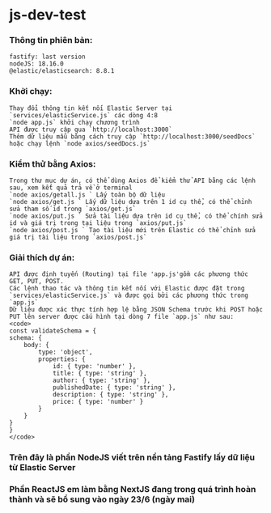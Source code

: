 # js-dev-test
 ### Thông tin phiên bản:
    fastify: last version
    nodeJS: 18.16.0
    @elastic/elasticsearch: 8.8.1

 ### Khởi chạy:
    Thay đổi thông tin kết nối Elastic Server tại `services/elasticService.js` các dòng 4:8
    `node app.js` khởi chạy chương trình
    API được truy cập qua `http://localhost:3000`
    Thêm dữ liệu mẫu bằng cách truy cập `http://localhost:3000/seedDocs` hoặc chạy lệnh `node axios/seedDocs.js` 

 ### Kiểm thử bằng Axios:
    Trong thư mục dự án, có thể dùng Axios để kiểm thử API bằng các lệnh sau, xem kết quả trả về ở terminal
    `node axios/getall.js ` Lấy toàn bộ dữ liệu
    `node axios/get.js ` Lấy dữ liệu dựa trên 1 id cụ thể, có thể chỉnh sửa tham số id trong `axios/get.js`
    `node axios/put.js ` Sửa tài liệu dựa trên id cụ thể, có thể chính sửa id và giá trị trong tại liệu trong `axios/put.js`
    `node axios/post.js ` Tạo tài liệu mới trên Elastic có thể chỉnh sửa giá trị tài liệu trong `axios/post.js`
    
 ### Giải thích dự án:
    API được định tuyến (Routing) tại file 'app.js'gồm các phương thức GET, PUT, POST. 
    Các lệnh thao tác và thông tin kết nối với Elastic được đặt trong `services/elasticService.js` và được gọi bởi các phương thức trong `app.js`
    Dữ liệu được xác thực tính hợp lệ bằng JSON Schema trước khi POST hoặc PUT lên server được cấu hình tại dòng 7 file `app.js` như sau:
    <code>
    const validateSchema = {
    schema: {
        body: {
            type: 'object',
            properties: {
                id: { type: 'number' },
                title: { type: 'string' },
                author: { type: 'string' },
                publishedDate: { type: 'string' },
                description: { type: 'string' },
                price: { type: 'number' }
            }
        }
    }
    }
    </code>

 ### Trên đây là phần NodeJS viết trên nền tảng Fastify lấy dữ liệu từ Elastic Server
 ### Phần ReactJS em làm bằng NextJS đang trong quá trình hoàn thành và sẽ bổ sung vào ngày 23/6 (ngày mai)
    